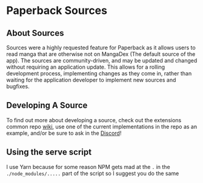 # Paperback Sources
## About Sources
Sources were a highly requested feature for Paperback as it allows users to read manga that are otherwise not on MangaDex (The default source of the app). The sources are community-driven, and may be updated and changed without requiring an application update. This allows for a rolling development process, implementing changes as they come in, rather than waiting for the application developer to implement new sources and bugfixes. 

##  Developing A Source
To find out more about developing a source, check out the extensions common repo [wiki](https://github.com/Paperback-iOS/extensions-common/wiki/Intro-to-Paperback-Sources), use one of the current implementations in the repo as an example, and/or be sure to ask in the [Discord](https://discord.gg/Ny83JV3)!

## Using the serve script
I use Yarn because for some reason NPM gets mad at the `.` in the `./node_modules/.....` part of the script so I suggest you do the same